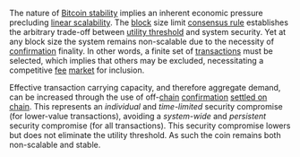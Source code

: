 The nature of [Bitcoin stability](Stability-Property) implies an inherent economic pressure precluding [linear scalability](https://en.wikipedia.org/wiki/Scalability). The [block](Glossary#block) size limit [consensus rule](Glossary#rule) establishes the arbitrary trade-off between [utility threshold](Utility-Threshold-Property) and system security. Yet at any block size the system remains non-scalable due to the necessity of [confirmation](Glossary#confirmation) finality. In other words, a finite set of [transactions](Glossary#transaction) must be selected, which implies that others may be excluded, necessitating a competitive [fee](Glossary#fee) [market](Glossary#market) for inclusion.

Effective transaction carrying capacity, and therefore aggregate demand, can be increased through the use of off-[chain](Glossary#chain) [confirmation](Glossary#confirmation) [settled on chain](https://en.wikipedia.org/wiki/Lightning_Network). This represents an *individual* and *time-limited* security compromise (for lower-value transactions), avoiding a *system-wide* and *persistent* security compromise (for all transactions). This security compromise lowers but does not eliminate the utility threshold. As such the coin remains both non-scalable and stable.